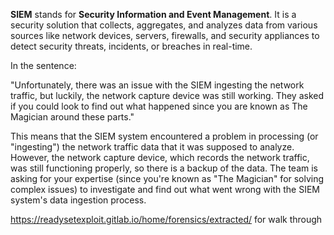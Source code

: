 **SIEM** stands for **Security Information and Event Management**. It is a security solution that collects, aggregates, and analyzes data from various sources like network devices, servers, firewalls, and security appliances to detect security threats, incidents, or breaches in real-time.

In the sentence:

"Unfortunately, there was an issue with the SIEM ingesting the network traffic, but luckily, the network capture device was still working. They asked if you could look to find out what happened since you are known as The Magician around these parts."

This means that the SIEM system encountered a problem in processing (or "ingesting") the network traffic data that it was supposed to analyze. However, the network capture device, which records the network traffic, was still functioning properly, so there is a backup of the data. The team is asking for your expertise (since you're known as "The Magician" for solving complex issues) to investigate and find out what went wrong with the SIEM system's data ingestion process.



https://readysetexploit.gitlab.io/home/forensics/extracted/
for walk through
